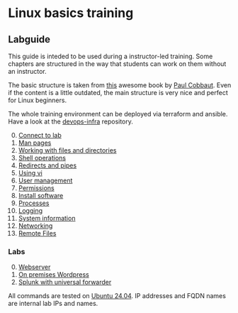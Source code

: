 # Linux basics training
## Labguide

This guide is inteded to be used during a instructor-led training. Some chapters are structured in the way that students can work on them without an instructor.

The basic structure is taken from [this](http://linux-training.be/linuxfun.pdf) awesome book by [Paul Cobbaut](http://www.linkedin.com/in/cobbaut). Even if the content is a little outdated, the main structure is very nice and perfect for Linux beginners.

The whole training environment can be deployed via terraform and ansible. Have a look at the [devops-infra](https://github.com/fox27374/devops-infra) repository.


0) [Connect to lab](doc/Labguide/connect-lab.md)
1) [Man pages](doc/Labguide/man-pages.md)
2) [Working with files and directories](doc/Labguide/working-with-files-and-dirs.md)
3) [Shell operations](doc/Labguide/shell-operations.md)
4) [Redirects and pipes](doc/Labguide/redirects-and-pipes.md)
5)  [Using vi](doc/Labguide/using-vi.md)
6)  [User management](doc/Labguide/user-management.md)
7)  [Permissions](doc/Labguide/permissions.md)
8)  [Install software](doc/Labguide/install-software.md)
9)  [Processes](doc/Labguide/processes.md)
10) [Logging](doc/Labguide/logging.md)
11) [System information](doc/Labguide/system-information.md)
12) [Networking](doc/Labguide/networking.md)
13) [Remote Files](doc/Labguide/remote-files.md)

### Labs
0) [Webserver](doc/Labguide/lab0.md)
1) [On premises Wordpress](doc/Labguide/lab1.md)
2) [Splunk with universal forwarder](doc/Labguide/lab2.md)

All commands are tested on [Ubuntu 24.04](https://ubuntu.com/). IP addresses and FQDN names are internal lab IPs and names.

